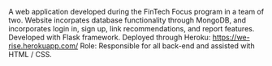 A web application developed during the FinTech Focus program in a team of two. 
Website incorpates database functionality through MongoDB, and incorporates login in, sign up, link recommendations, and report features. Developed with Flask framework. 
Deployed through Heroku: https://we-rise.herokuapp.com/
Role: Responsible for all back-end and assisted with HTML / CSS. 
